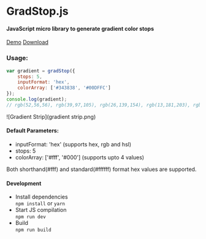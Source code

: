 # GradStop.js

#### JavaScript micro library to generate gradient color stops

[Demo](http://codepen.io/Siddharth11/full/RPvJmO)
[Download](https://raw.githubusercontent.com/Siddharth11/gradStop.js/master/dist/gradstop.min.js)

### Usage:

``` javascript
var gradient = gradStop({
    stops: 5,
    inputFormat: 'hex',
    colorArray: ['#343838', '#00DFFC']
});
console.log(gradient);
// rgb(52,56,56), rgb(39,97,105), rgb(26,139,154), rgb(13,181,203), rgb(0,223,252)
```


![Gradient Strip](gradient strip.png)

#### Default Parameters:
 * inputFormat: 'hex' (supports hex, rgb and hsl)
 * stops: 5
 * colorArray: ['#fff', '#000'] \(supports upto 4 values)

Both shorthand(#fff) and standard(#ffffff) format hex values are supported.  

#### Development  
 - Install dependencies  
 `npm install` or `yarn`
 - Start JS compilation  
 `npm run dev`
 - Build  
 `npm run build`